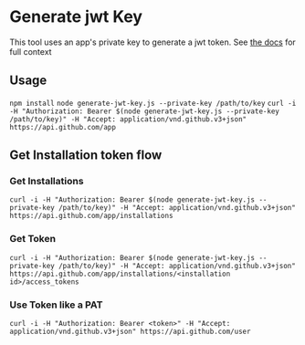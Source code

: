 # Generate jwt Key
This tool uses an app's private key to generate a jwt token.
See [the docs](https://docs.github.com/en/developers/apps/authenticating-with-github-apps#authenticating-as-a-github-app) for full context

## Usage 
`npm install`
`node generate-jwt-key.js --private-key /path/to/key`
`curl -i -H "Authorization: Bearer $(node generate-jwt-key.js --private-key /path/to/key)" -H "Accept: application/vnd.github.v3+json" https://api.github.com/app`

## Get Installation token flow
### Get Installations
`curl -i -H "Authorization: Bearer $(node generate-jwt-key.js --private-key /path/to/key)" -H "Accept: application/vnd.github.v3+json" https://api.github.com/app/installations`

### Get Token
`curl -i -H "Authorization: Bearer $(node generate-jwt-key.js --private-key /path/to/key)" -H "Accept: application/vnd.github.v3+json" https://api.github.com/app/installations/<installation id>/access_tokens`

### Use Token like a PAT
`curl -i -H "Authorization: Bearer <token>" -H "Accept: application/vnd.github.v3+json" https://api.github.com/user`
